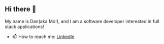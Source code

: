 ## Hi there 👋

My name is Dan(aka Mo!), and I am a software developer interested in full stack applications!


- 📫 How to reach me: [LinkedIn](https://www.linkedin.com/in/m-dan-akhtar/)
<!--
**M-Dan-Akhtar/M-Dan-Akhtar** is a ✨ _special_ ✨ repository because its `README.md` (this file) appears on your GitHub profile.

Here are some ideas to get you started:

- 🔭 I’m currently working on ...
- 🌱 I’m currently learning ...
- 👯 I’m looking to collaborate on ...
- 🤔 I’m looking for help with ...
- 💬 Ask me about ...
- 📫 How to reach me: ...
- 😄 Pronouns: ...
- ⚡ Fun fact: ...
-->
